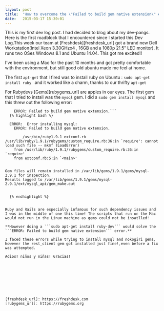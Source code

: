 ```yaml
---
layout: post
title:  "How to overcome the \"Failed to build gem native extension\" error"
date:   2015-03-17 15:30:01
---
```

This is my first dev log post. I had decided to blog about my dev-pangs.
Here is the first roadblock that I encountered since I started this Dev Log.This week our team at [Freshdesk][freshdesk_url] got a brand new Dell Workstation(Intel Xeon 3.30GHzx4 , 16GB and a 1080p 21.5" LED monitor). It runs two OSes Windows 8.1 and Ubuntu 14.04. This got me excited!!

I've been using a Mac for the past 10 months and got pretty comfortable with the environment, but still good old ubuntu made me feel at home.

The first ```apt-get``` that I fired was to install ruby on Ubuntu : ```sudo apt-get install ruby ``` and it worked like a charm, thanks to our thrifty ```apt-get```

For Rubydevs [Gems][rubygems_url] are apples in our eyes. The first gem that I tried to install was the ```mysql``` gem. I did a ```sudo gem install mysql``` and this threw out the following error:

```Error installing mysql:
	ERROR: Failed to build gem native extension.```
  {% highlight bash %}

  ERROR:  Error installing mysql:
	ERROR: Failed to build gem native extension.

        /usr/bin/ruby1.9.1 extconf.rb
/usr/lib/ruby/1.9.1/rubygems/custom_require.rb:36:in `require': cannot load such file -- mkmf (LoadError)
	from /usr/lib/ruby/1.9.1/rubygems/custom_require.rb:36:in `require'
	from extconf.rb:5:in `<main>'


Gem files will remain installed in /var/lib/gems/1.9.1/gems/mysql-2.9.1 for inspection.
Results logged to /var/lib/gems/1.9.1/gems/mysql-2.9.1/ext/mysql_api/gem_make.out


  {% endhighlight %}


Ruby and Rails are especially infamous for such dependency issues and I was in the middle of one this time! The scripts that run on the Mac would not run in the Linux machine as gems could not be insatlled!

**However doing a ```sudo apt-get install ruby-dev``` would solve the ```ERROR: Failed to build gem native extension``` error.**

I faced these errors while trying to install mysql and nokogiri gems, however the rest_client gem got installed just fine!,even before a fix was attempted.

Adios! niños y niñas! Gracias!









[freshdesk_url]: https://freshdesk.com
[rubygems_url]: https://rubygems.org
